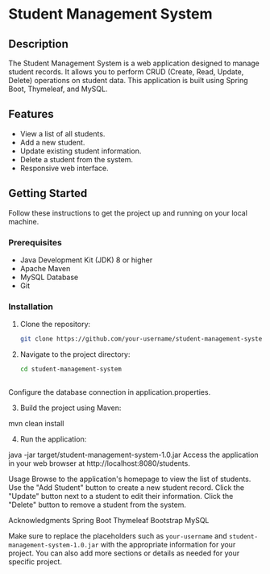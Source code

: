 # Student Management System


## Description

The Student Management System is a web application designed to manage student records.
It allows you to perform CRUD (Create, Read, Update, Delete) operations on student data. This application is built using Spring Boot, Thymeleaf, and MySQL.

## Features

- View a list of all students.
- Add a new student.
- Update existing student information.
- Delete a student from the system.
- Responsive web interface.

## Getting Started

Follow these instructions to get the project up and running on your local machine.

### Prerequisites

- Java Development Kit (JDK) 8 or higher
- Apache Maven
- MySQL Database
- Git

### Installation

1. Clone the repository:

   ```bash
   git clone https://github.com/your-username/student-management-system.git
   
2. Navigate to the project directory:

    ```bash
   cd student-management-system
  
  Configure the database connection in application.properties.

3. Build the project using Maven:

  mvn clean install

4. Run the application:

java -jar target/student-management-system-1.0.jar
Access the application in your web browser at http://localhost:8080/students.

Usage
Browse to the application's homepage to view the list of students.
Use the "Add Student" button to create a new student record.
Click the "Update" button next to a student to edit their information.
Click the "Delete" button to remove a student from the system.

Acknowledgments
Spring Boot
Thymeleaf
Bootstrap
MySQL

Make sure to replace the placeholders such as `your-username` and `student-management-system-1.0.jar`
with the appropriate information for your project. You can also add more sections or details as needed for your specific project.




